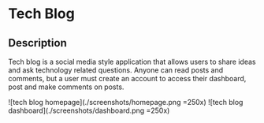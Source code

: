 # Tech Blog

## Description
Tech blog is a social media style application that allows users to share ideas and ask technology related questions. Anyone can read posts and comments, but a user must create an account to access their dashboard, post and make comments on posts.

![tech blog homepage](./screenshots/homepage.png =250x)
![tech blog dashboard](./screenshots/dashboard.png =250x)
